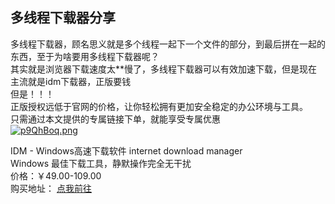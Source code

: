 ## 多线程下载器分享

多线程下载器，顾名思义就是多个线程一起下一个文件的部分，到最后拼在一起的东西，至于为啥要用多线程下载器呢？<br>
其实就是浏览器下载速度太**慢了，多线程下载器可以有效加速下载，但是现在主流就是idm下载器，正版要钱<br>
但是！！！<br>
正版授权远低于官网的价格，让你轻松拥有更加安全稳定的办公环境与工具。<br>
只需通过本文提供的专属链接下单，就能享受专属优惠<br>
<a href="https://imgse.com/i/p9QhBoq"><img src="https://s1.ax1x.com/2023/04/27/p9QhBoq.md.png" alt="p9QhBoq.png" border="0" /></a>

IDM - Windows高速下载软件 internet download manager<br>
Windows 最佳下载工具，静默操作完全无干扰<br>
价格：￥49.00-109.00 <br>
购买地址： [点我前往](https://store.lizhi.io/site/products/id/325?cid=4sac0t7)<br>



